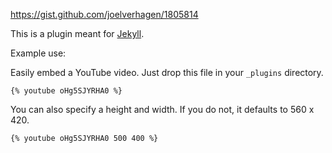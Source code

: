 https://gist.github.com/joelverhagen/1805814

This is a plugin meant for [Jekyll](https://github.com/mojombo/jekyll).

Example use:

Easily embed a YouTube video. Just drop this file in your `_plugins` directory.

```
{% youtube oHg5SJYRHA0 %}
```

You can also specify a height and width. If you do not, it defaults to 560 x 420.

```
{% youtube oHg5SJYRHA0 500 400 %}
```